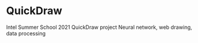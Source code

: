 # QuickDraw
Intel Summer School 2021
QuickDraw project
Neural network, web drawing, data processing
